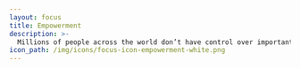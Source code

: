 ```yaml
---
layout: focus
title: Empowerment
description: >-
  Millions of people across the world don’t have control over important choices that affect their lives, such as where they live, how they live, and how they are governed. Women and girls, in particular, struggle to advocate for their rights and make their voices heard. These issues are worsened by crises, which often uproot families, tear apart communities, and weaken government systems.
icon_path: /img/icons/focus-icon-empowerment-white.png
---
```


